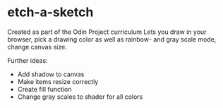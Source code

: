 # etch-a-sketch
Created as part of the Odin Project curriculum
Lets you draw in your browser, pick a drawing color as well as rainbow- and gray scale mode, change canvas size.

Further ideas:
- Add shadow to canvas
- Make items resize correctly
- Create fill function
- Change gray scales to shader for all colors